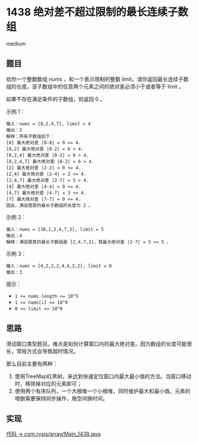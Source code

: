 # 1438 绝对差不超过限制的最长连续子数组

medium

## 题目

给你一个整数数组 nums ，和一个表示限制的整数 limit，请你返回最长连续子数组的长度，该子数组中的任意两个元素之间的绝对差必须小于或者等于 limit 。

如果不存在满足条件的子数组，则返回 0 。


示例 1：
```
输入：nums = [8,2,4,7], limit = 4
输出：2 
解释：所有子数组如下：
[8] 最大绝对差 |8-8| = 0 <= 4.
[8,2] 最大绝对差 |8-2| = 6 > 4. 
[8,2,4] 最大绝对差 |8-2| = 6 > 4.
[8,2,4,7] 最大绝对差 |8-2| = 6 > 4.
[2] 最大绝对差 |2-2| = 0 <= 4.
[2,4] 最大绝对差 |2-4| = 2 <= 4.
[2,4,7] 最大绝对差 |2-7| = 5 > 4.
[4] 最大绝对差 |4-4| = 0 <= 4.
[4,7] 最大绝对差 |4-7| = 3 <= 4.
[7] 最大绝对差 |7-7| = 0 <= 4. 
因此，满足题意的最长子数组的长度为 2 。
```
示例 2：
```
输入：nums = [10,1,2,4,7,2], limit = 5
输出：4 
解释：满足题意的最长子数组是 [2,4,7,2]，其最大绝对差 |2-7| = 5 <= 5 。
```
示例 3：
```
输入：nums = [4,2,2,2,4,4,2,2], limit = 0
输出：3
```

提示：

- `1 <= nums.length <= 10^5`
- `1 <= nums[i] <= 10^9`
- `0 <= limit <= 10^9`

## 思路

滑动窗口类型题目。难点是如何计算窗口内的最大绝对差。因为数组的长度可能很长，常规方式会导致超时情况。

那么目前主要有两种：
1. 使用TreeMap红黑树，来达到快速定位窗口内最大最小值的方法。当窗口移动时，移除掉对应的元素即可；
2. 使用两个有序队列，一个大根堆一个小根堆，同时维护最大和最小值。元素的增删需要保持同步操作，用空间换时间。

## 实现

[代码 -> com.rysis/array/Main_1438.java](../../src/com/rysis/array/Main_1438.java)